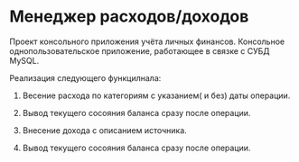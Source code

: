 # Менеджер расходов/доходов

Проект консольного приложения учёта личных финансов. Консольное однопользовательское приложение, работающее в связке с СУБД MySQL.

Реализация следующего функцилнала:

1. Весение расхода по категориям с указанием( и без) даты операции.

2. Вывод текущего сосояния баланса сразу после операции.

3. Внесение дохода с описанием источника.

4. Вывод текущего сосояния баланса сразу после операции.

